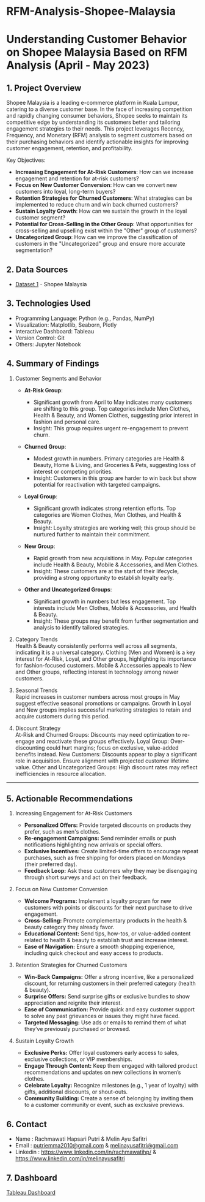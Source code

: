 <h1> RFM-Analysis-Shopee-Malaysia </h1>
<h1> Understanding Customer Behavior on Shopee Malaysia Based on RFM Analysis (April - May 2023) </h1>

## 1. Project Overview
Shopee Malaysia is a leading e-commerce platform in Kuala Lumpur, catering to a diverse customer base. In the face of increasing competition and rapidly changing consumer behaviors, Shopee seeks to maintain its competitive edge by understanding its customers better and tailoring engagement strategies to their needs. This project leverages Recency, Frequency, and Monetary (RFM) analysis to segment customers based on their purchasing behaviors and identify actionable insights for improving customer engagement, retention, and profitability.

Key Objectives:
- **Increasing Engagement for At-Risk Customers**: How can we increase engagement and retention for at-risk customers?
- **Focus on New Customer Conversion**: How can we convert new customers into loyal, long-term buyers?
- **Retention Strategies for Churned Customers**: What strategies can be implemented to reduce churn and win back churned customers?
- **Sustain Loyalty Growth**: How can we sustain the growth in the loyal customer segment?
- **Potential for Cross-Selling in the Other Group**: What opportunities for cross-selling and upselling exist within the "Other" group of customers?
- **Uncategorized Group**: How can we improve the classification of customers in the "Uncategorized" group and ensure more accurate segmentation? 

## 2. Data Sources
- [Dataset 1](https://www.kaggle.com/code/yoongsin/shopee-sales-analysis/input?select=20240121_shopee_sample_data+%281%29.csv) - Shopee Malaysia

## 3. Technologies Used
- Programming Language: Python (e.g., Pandas, NumPy)
- Visualization: Matplotlib, Seaborn, Plotly
- Interactive Dashboard: Tableau
- Version Control: Git
- Others: Jupyter Notebook

## 4. Summary of Findings
1. Customer Segments and Behavior <br>
   - **At-Risk Group**: <br>
      - Significant growth from April to May indicates many customers are shifting to this group. Top categories include Men Clothes, Health & Beauty, and Women Clothes, suggesting prior interest in fashion and personal care.
      - Insight: This group requires urgent re-engagement to prevent churn.

   - **Churned Group**: <br>
      - Modest growth in numbers. Primary categories are Health & Beauty, Home & Living, and Groceries & Pets, suggesting loss of interest or competing priorities.
      - Insight: Customers in this group are harder to win back but show potential for reactivation with targeted campaigns.

   - **Loyal Group**:<br>
      - Significant growth indicates strong retention efforts. Top categories are Women Clothes, Men Clothes, and Health & Beauty.
      - Insight: Loyalty strategies are working well; this group should be nurtured further to maintain their commitment.

   - **New Group**: <br>
      - Rapid growth from new acquisitions in May. Popular categories include Health & Beauty, Mobile & Accessories, and Men Clothes.
      - Insight: These customers are at the start of their lifecycle, providing a strong opportunity to establish loyalty early.

   - **Other and Uncategorized Groups**: <br>
      - Significant growth in numbers but less engagement. Top interests include Men Clothes, Mobile & Accessories, and Health & Beauty.
      - Insight: These groups may benefit from further segmentation and analysis to identify tailored strategies.

2. Category Trends<br>
Health & Beauty consistently performs well across all segments, indicating it is a universal category.
Clothing (Men and Women) is a key interest for At-Risk, Loyal, and Other groups, highlighting its importance for fashion-focused customers.
Mobile & Accessories appeals to New and Other groups, reflecting interest in technology among newer customers.

3. Seasonal Trends<br>
Rapid increases in customer numbers across most groups in May suggest effective seasonal promotions or campaigns.
Growth in Loyal and New groups implies successful marketing strategies to retain and acquire customers during this period.

4. Discount Strategy <br>
At-Risk and Churned Groups: Discounts may need optimization to re-engage and reactivate these groups effectively.
Loyal Group: Over-discounting could hurt margins; focus on exclusive, value-added benefits instead.
New Customers: Discounts appear to play a significant role in acquisition. Ensure alignment with projected customer lifetime value.
Other and Uncategorized Groups: High discount rates may reflect inefficiencies in resource allocation.
---

## **5. Actionable Recommendations**
1. Increasing Engagement for At-Risk Customers
   - **Personalized Offers:** Provide targeted discounts on products they prefer, such as men's clothes.
   - **Re-engagement Campaigns:** Send reminder emails or push notifications highlighting new arrivals or special offers.
   - **Exclusive Incentives:** Create limited-time offers to encourage repeat purchases, such as free shipping for orders placed on Mondays (their preferred day).
   - **Feedback Loop:** Ask these customers why they may be disengaging through short surveys and act on their feedback.
        
2. Focus on New Customer Conversion
   - **Welcome Programs:** Implement a loyalty program for new customers with points or discounts for their next purchase to drive engagement.
   - **Cross-Selling:** Promote complementary products in the health & beauty category they already favor.
   - **Educational Content:** Send tips, how-tos, or value-added content related to health & beauty to establish trust and increase interest.
   - **Ease of Navigation:** Ensure a smooth shopping experience, including quick checkout and easy access to products.
   
3. Retention Strategies for Churned Customers
   - **Win-Back Campaigns:** Offer a strong incentive, like a personalized discount, for returning customers in their preferred category (health & beauty).
   - **Surprise Offers:** Send surprise gifts or exclusive bundles to show appreciation and reignite their interest.
   - **Ease of Communication:** Provide quick and easy customer support to solve any past grievances or issues they might have faced.
   - **Targeted Messaging:** Use ads or emails to remind them of what they’ve previously purchased or browsed.

4. Sustain Loyalty Growth
   - **Exclusive Perks:** Offer loyal customers early access to sales, exclusive collections, or VIP memberships.
   - **Engage Through Content:** Keep them engaged with tailored product recommendations and updates on new collections in women’s clothes.
   - **Celebrate Loyalty:** Recognize milestones (e.g., 1 year of loyalty) with gifts, additional discounts, or shout-outs.
   - **Community Building:** Create a sense of belonging by inviting them to a customer community or event, such as exclusive previews.

## 6. Contact
- Name : Rachmawati Hapsari Putri & Melin Ayu Safitri
- Email : putriemma2010@gmail.com & melinayusafitri@gmail.com
- Linkedin : https://www.linkedin.com/in/rachmawatihp/ & https://www.linkedin.com/in/melinayusafitri

## 7. Dashboard
[Tableau Dashboard](https://public.tableau.com/views/DashboardAnalysisRFM-ShopeeMalaysia/DashboardRFM?:language=en-US&publish=yes&:sid=&:redirect=auth&:display_count=n&:origin=viz_share_link)
